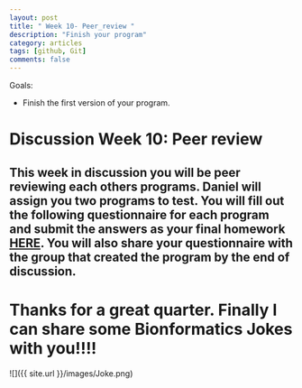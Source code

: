 ```yaml
---
layout: post
title: " Week 10- Peer_review "
description: "Finish your program"
category: articles
tags: [github, Git]
comments: false
---
```


Goals:
- Finish the first version of your program.  

# Discussion Week 10: Peer review

This week in discussion you will be peer reviewing each others programs.
Daniel will assign you two programs to test. You will fill out the following
questionnaire for each program and submit the answers as your final homework 
[HERE](https://classroom.github.com/a/t18FlN_Y). You will
also share your questionnaire with the group that created the program __by the end of discussion__.
---

# Thanks for a great quarter. Finally I can share some Bionformatics Jokes with you!!!!  

![]({{ site.url }}/images/Joke.png)

